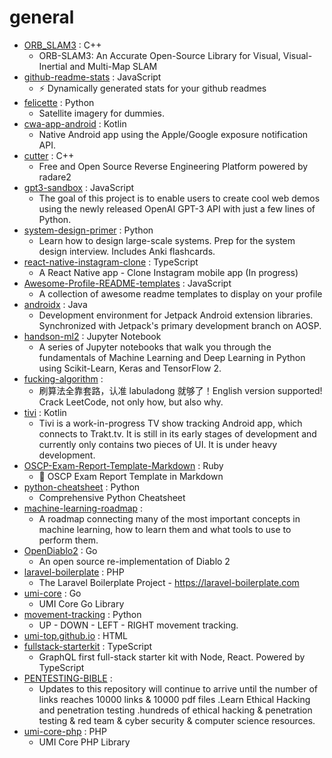 # general
- [ORB_SLAM3](https://github.com/UZ-SLAMLab/ORB_SLAM3) : C++
  - ORB-SLAM3: An Accurate Open-Source Library for Visual, Visual-Inertial and Multi-Map SLAM
- [github-readme-stats](https://github.com/anuraghazra/github-readme-stats) : JavaScript
  - ⚡ Dynamically generated stats for your github readmes
- [felicette](https://github.com/plant99/felicette) : Python
  - Satellite imagery for dummies.
- [cwa-app-android](https://github.com/corona-warn-app/cwa-app-android) : Kotlin
  - Native Android app using the Apple/Google exposure notification API.
- [cutter](https://github.com/radareorg/cutter) : C++
  - Free and Open Source Reverse Engineering Platform powered by radare2
- [gpt3-sandbox](https://github.com/shreyashankar/gpt3-sandbox) : JavaScript
  - The goal of this project is to enable users to create cool web demos using the newly released OpenAI GPT-3 API with just a few lines of Python.
- [system-design-primer](https://github.com/donnemartin/system-design-primer) : Python
  - Learn how to design large-scale systems. Prep for the system design interview. Includes Anki flashcards.
- [react-native-instagram-clone](https://github.com/iamvucms/react-native-instagram-clone) : TypeScript
  - A React Native app - Clone Instagram mobile app (In progress)
- [Awesome-Profile-README-templates](https://github.com/kautukkundan/Awesome-Profile-README-templates) : JavaScript
  - A collection of awesome readme templates to display on your profile
- [androidx](https://github.com/androidx/androidx) : Java
  - Development environment for Jetpack Android extension libraries. Synchronized with Jetpack's primary development branch on AOSP.
- [handson-ml2](https://github.com/ageron/handson-ml2) : Jupyter Notebook
  - A series of Jupyter notebooks that walk you through the fundamentals of Machine Learning and Deep Learning in Python using Scikit-Learn, Keras and TensorFlow 2.
- [fucking-algorithm](https://github.com/labuladong/fucking-algorithm) : 
  - 刷算法全靠套路，认准 labuladong 就够了！English version supported! Crack LeetCode, not only how, but also why.
- [tivi](https://github.com/chrisbanes/tivi) : Kotlin
  - Tivi is a work-in-progress TV show tracking Android app, which connects to Trakt.tv. It is still in its early stages of development and currently only contains two pieces of UI. It is under heavy development.
- [OSCP-Exam-Report-Template-Markdown](https://github.com/noraj/OSCP-Exam-Report-Template-Markdown) : Ruby
  - 📙 OSCP Exam Report Template in Markdown
- [python-cheatsheet](https://github.com/gto76/python-cheatsheet) : Python
  - Comprehensive Python Cheatsheet
- [machine-learning-roadmap](https://github.com/mrdbourke/machine-learning-roadmap) : 
  - A roadmap connecting many of the most important concepts in machine learning, how to learn them and what tools to use to perform them.
- [OpenDiablo2](https://github.com/OpenDiablo2/OpenDiablo2) : Go
  - An open source re-implementation of Diablo 2
- [laravel-boilerplate](https://github.com/rappasoft/laravel-boilerplate) : PHP
  - The Laravel Boilerplate Project - https://laravel-boilerplate.com
- [umi-core](https://github.com/umi-top/umi-core) : Go
  - UMI Core Go Library
- [movement-tracking](https://github.com/surya-veer/movement-tracking) : Python
  - UP - DOWN - LEFT - RIGHT movement tracking.
- [umi-top.github.io](https://github.com/umi-top/umi-top.github.io) : HTML
- [fullstack-starterkit](https://github.com/karanpratapsingh/fullstack-starterkit) : TypeScript
  - GraphQL first full-stack starter kit with Node, React. Powered by TypeScript
- [PENTESTING-BIBLE](https://github.com/blaCCkHatHacEEkr/PENTESTING-BIBLE) : 
  - Updates to this repository will continue to arrive until the number of links reaches 10000 links & 10000 pdf files .Learn Ethical Hacking and penetration testing .hundreds of ethical hacking & penetration testing & red team & cyber security & computer science resources.
- [umi-core-php](https://github.com/umi-top/umi-core-php) : PHP
  - UMI Core PHP Library
